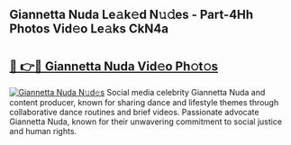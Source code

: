 ## Giannetta Nuda Le𝚊k𝚎d N𝚞𝚍es - Part-4Hh Photos Vid𝚎o Le𝚊ks CkN4a

# <h2><a href="http://fbf5qr5.evod.top/?m=Giannetta+Nuda">🔗 👉🔴 Giannetta Nuda Vid𝚎o Ph𝚘t𝚘s</a></h2>

[![Giannetta Nuda N𝚞d𝚎s](https://i.imgur.com/8V9OHl7.gif)](http://fbf5qr5.evod.top/?m=Giannetta+Nuda)
Social media celebrity Giannetta Nuda and content producer, known for sharing dance and lifestyle themes through collaborative dance routines and brief videos. Passionate advocate Giannetta Nuda, known for their unwavering commitment to social justice and human rights. 
